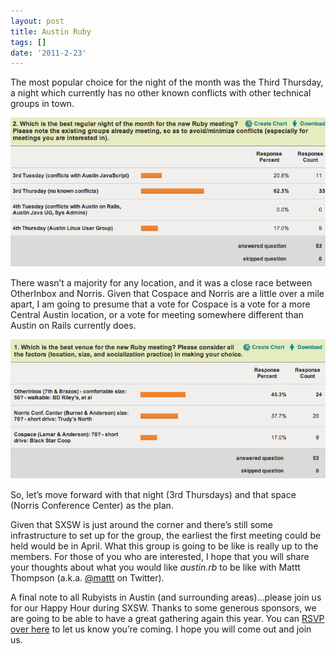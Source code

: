 ```yaml
---
layout: post
title: Austin Ruby
tags: []
date: '2011-2-23'
---
```

The most popular choice for the night of the month was the Third Thursday, a night which currently has no other known conflicts with other technical groups in town.

 ![](/files/ruby5.png)

There wasn’t a majority for any location, and it was a close race between OtherInbox and Norris. Given that Cospace and Norris are a little over a mile apart, I am going to presume that a vote for Cospace is a vote for a more Central Austin location, or a vote for meeting somewhere different than Austin on Rails currently does.

 ![](/files/ruby6.png)

So, let’s move forward with that night (3rd Thursdays) and that space (Norris Conference Center) as the plan.

Given that SXSW is just around the corner and there’s still some infrastructure to set up for the group, the earliest the first meeting could be held would be in April. What this group is going to be like is really up to the members. For those of you who are interested, I hope that you will share your thoughts about what you would like _austin.rb_ to be like with Mattt Thompson (a.k.a. [@mattt](http://twitter.com/mattt) on Twitter).

A final note to all Rubyists in Austin (and surrounding areas)…please join us for our Happy Hour during SXSW. Thanks to some generous sponsors, we are going to be able to have a great gathering again this year. You can [RSVP over here](http://www.facebook.com/event.php?eid=190450464316514) to let us know you’re coming. I hope you will come out and join us.

